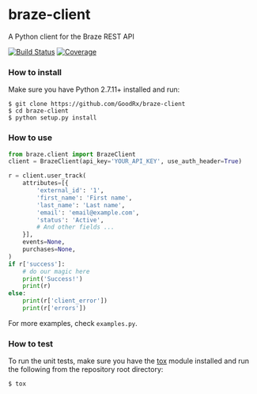 # braze-client
A Python client for the Braze REST API

[![Build Status](https://travis-ci.com/GoodRx/braze-client.svg?branch=master)](https://travis-ci.com/GoodRx/braze-client)
[![Coverage](https://codecov.io/gh/GoodRx/braze-client/branch/master/graph/badge.svg)](https://codecov.io/gh/GoodRx/braze-client)

### How to install

Make sure you have Python 2.7.11+ installed and run:

```
$ git clone https://github.com/GoodRx/braze-client
$ cd braze-client
$ python setup.py install
```

### How to use

```python
from braze.client import BrazeClient
client = BrazeClient(api_key='YOUR_API_KEY', use_auth_header=True)

r = client.user_track(
    attributes=[{
        'external_id': '1',
        'first_name': 'First name',
        'last_name': 'Last name',
        'email': 'email@example.com',
        'status': 'Active',
        # And other fields ...
    }],
    events=None,
    purchases=None,
)
if r['success']:
    # do our magic here
    print('Success!')
    print(r)
else:
    print(r['client_error'])
    print(r['errors'])

```
For more examples, check `examples.py`.

### How to test

To run the unit tests, make sure you have the [tox](https://tox.readthedocs.io/en/latest/) module installed and run the following from the repository root directory:

`$ tox`
